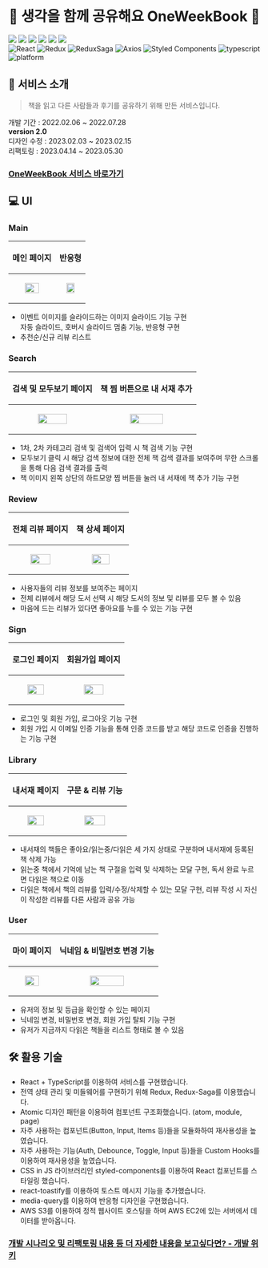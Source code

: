<h1 align="center">📖 생각을 함께 공유해요 OneWeekBook 📖</h1>
<div>
<img src="https://img.shields.io/badge/React-61DAFB?style=flat-square&logo=React&logoColor=white"/>
<img src="https://img.shields.io/badge/Redux-764ABC?style=flat-square&logo=Redux&logoColor=white"/>
<img src="https://img.shields.io/badge/Redux Saga-47A248?style=flat-square&logo=Redux-Saga&logoColor=white"/>
<img src="https://img.shields.io/badge/TypeScript-blue?style=flat-square&logo=TypeScript&logoColor=white"/>
<img src="https://img.shields.io/badge/Webpack-8DD6F9?style=flat-square&logo=Webpack&logoColor=white"/>
<img src="https://img.shields.io/badge/Amazon S3-232F3E?style=flat-square&logo=Amazon AWS&logoColor=white"/>
<div>
<img alt="React" src="https://img.shields.io/badge/React-18.2.0-red.svg"> <img alt="Redux" src="https://img.shields.io/badge/Redux-7.2.6-9cf.svg"> <img alt="ReduxSaga" src="https://img.shields.io/badge/Redux Saga-1.1.3-9cf.svg">  <img alt="Axios" src="https://img.shields.io/badge/Axios-0.26.1-red.svg"> <img alt="Styled Components" src="https://img.shields.io/badge/Styled Components-5.3.5-green.svg"> <img alt="typescript" src="https://img.shields.io/badge/typescript-4.7.4-blue.svg"> <img alt="platform" src="https://img.shields.io/badge/platform-Web-orange.svg">
  
## 👦 서비스 소개

> 책을 읽고 다른 사람들과 후기를 공유하기 위해 만든 서비스입니다.
  
개발 기간 : 2022.02.06 ~ 2022.07.28  
**version 2.0**  
디자인 수정 : 2023.02.03 ~ 2023.02.15  
리팩토링 : 2023.04.14 ~ 2023.05.30  

### [OneWeekBook 서비스 바로가기](http://oneweekbook.s3-website.ap-northeast-2.amazonaws.com/)

## 💻 UI

### Main

|<p align="center">메인 페이지</p>|<p align="center">반응형</p>|
|------|------|
|<p align="center"><img src="https://github.com/OneWeekBook/OneWeekBook_FE/assets/49552804/ce308004-1aa8-4491-b6ec-2d6578874747.gif" width=60%/></p> |<p align="center"><img src="https://github.com/OneWeekBook/OneWeekBook_FE/assets/49552804/9a06ef3e-8c2a-446a-9710-a098aa8ce709.gif" width=60%/></p> |

- 이벤트 이미지를 슬라이드하는 이미지 슬라이드 기능 구현  
  자동 슬라이드, 호버시 슬라이드 멈춤 기능, 반응형 구현
- 추천순/신규 리뷰 리스트 
  
### Search
  
|<p align="center">검색 및 모두보기 페이지</p>|<p align="center">책 찜 버튼으로 내 서재 추가</p>|
|------|------|
|<p align="center"><img src="https://github.com/OneWeekBook/OneWeekBook_FE/assets/49552804/e55eb2ae-28fd-47e6-a977-2359f74a8775.gif" width=60%/></p> |<p align="center"><img src="https://github.com/OneWeekBook/OneWeekBook_FE/assets/49552804/e1f74762-512d-4e13-8a65-4156fef16f15.gif" width=60%/></p> |
  
- 1차, 2차 카테고리 검색 및 검색어 입력 시 책 검색 기능 구현
- 모두보기 클릭 시 해당 검색 정보에 대한 전체 책 검색 결과를 보여주며 무한 스크롤을 통해 다음 검색 결과를 출력
- 책 이미지 왼쪽 상단의 하트모양 찜 버튼을 눌러 내 서재에 책 추가 기능 구현
  
### Review
|<p align="center">전체 리뷰 페이지</p>|<p align="center">책 상세 페이지</p>|
|------|------|
|<p align="center"><img src="https://github.com/OneWeekBook/OneWeekBook_FE/assets/49552804/14df81ef-79f2-4df7-9463-be297e8b3cf9.gif" width=60%/></p> |<p align="center"><img src="https://github.com/OneWeekBook/OneWeekBook_FE/assets/49552804/69170cb4-6368-4dc6-889d-cec7d552556c.gif" width=60%/></p> |
  
- 사용자들의 리뷰 정보를 보여주는 페이지
- 전체 리뷰에서 해당 도서 선택 시 해당 도서의 정보 및 리뷰를 모두 볼 수 있음
- 마음에 드는 리뷰가 있다면 좋아요를 누를 수 있는 기능 구현
  
### Sign
|<p align="center">로그인 페이지</p>|<p align="center">회원가입 페이지</p>|
|------|------|
|<p align="center"><img src="https://github.com/OneWeekBook/OneWeekBook_FE/assets/49552804/7be05ca2-583a-4167-bc57-1563defa988e.gif" width=60%/></p> |<p align="center"><img src="https://github.com/OneWeekBook/OneWeekBook_FE/assets/49552804/c2570930-2a39-4b79-9308-97f5f8013843.gif" width=60%/></p> |
  
- 로그인 및 회원 가입, 로그아웃 기능 구현
- 회원 가입 시 이메일 인증 기능을 통해 인증 코드를 받고 해당 코드로 인증을 진행하는 기능 구현

### Library
|<p align="center">내서재 페이지</p>|<p align="center">구문 & 리뷰 기능</p>|
|------|------|
|<p align="center"><img src="https://github.com/OneWeekBook/OneWeekBook_FE/assets/49552804/d0edbf2a-d333-4d89-9042-a570bd1c6d72.gif" width=60%/></p> |<p align="center"><img src="https://github.com/OneWeekBook/OneWeekBook_FE/assets/49552804/c55db0a3-8566-45b5-88be-918cae2ac18e.gif" width=60%/></p> |
  
- 내서재의 책들은 좋아요/읽는중/다읽은 세 가지 상태로 구분하며 내서재에 등록된 책 삭제 가능
- 읽는중 책에서 기억에 남는 책 구절을 입력 및 삭제하는 모달 구현, 독서 완료 누르면 다읽은 책으로 이동
- 다읽은 책에서 책의 리뷰를 입력/수정/삭제할 수 있는 모달 구현, 리뷰 작성 시 자신이 작성한 리뷰를 다른 사람과 공유 가능

### User
|<p align="center">마이 페이지</p>|<p align="center">닉네임 & 비밀번호 변경 기능</p>|
|------|------|
|<p align="center"><img src="https://github.com/OneWeekBook/OneWeekBook_FE/assets/49552804/173b24ed-c66d-4c3c-bc2c-8377c259c754.gif" width=60%/></p> |<p align="center"><img src="https://github.com/OneWeekBook/OneWeekBook_FE/assets/49552804/d7002130-79eb-4a63-bd00-939cb682faf6.gif" width=60%/></p> |
  
- 유저의 정보 및 등급을 확인할 수 있는 페이지
- 닉네임 변경, 비밀번호 변경, 회원 가입 탈퇴 기능 구현
- 유저가 지금까지 다읽은 책들을 리스트 형태로 볼 수 있음
  
## 🛠 활용 기술

- React + TypeScript를 이용하여 서비스를 구현했습니다.
- 전역 상태 관리 및 미들웨어를 구현하기 위해 Redux, Redux-Saga를 이용했습니다.  
- Atomic 디자인 패턴을 이용하여 컴포넌트 구조화했습니다. (atom, module, page)  
- 자주 사용하는 컴포넌트(Button, Input, Items 등)들을 모듈화하여 재사용성을 높였습니다.
- 자주 사용하는 기능(Auth, Debounce, Toggle, Input 등)들을 Custom Hooks를 이용하여 재사용성을 높였습니다.
- CSS in JS 라이브러리인 styled-components를 이용하여 React 컴포넌트를 스타일링 했습니다.
- react-toastify를 이용하여 토스트 메시지 기능을 추가했습니다. 
- media-query를 이용하여 반응형 디자인을 구현했습니다.
- AWS S3를 이용하여 정적 웹사이트 호스팅을 하며 AWS EC2에 있는 서버에서 데이터를 받아옵니다.

### [개발 시나리오 및 리팩토링 내용 등 더 자세한 내용을 보고싶다면? - 개발 위키](https://github.com/OneWeekBook/OneWeekBook_FE/wiki)
